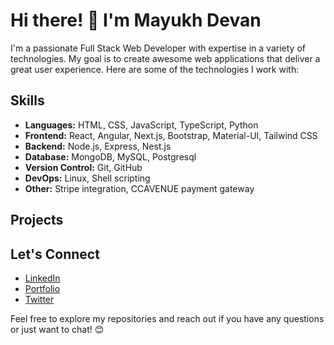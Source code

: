 # Hi there! 👋 I'm Mayukh Devan

I'm a passionate Full Stack Web Developer with expertise in a variety of technologies. My goal is to create awesome web applications that deliver a great user experience. Here are some of the technologies I work with:

## Skills
- **Languages:** HTML, CSS, JavaScript, TypeScript, Python
- **Frontend:** React, Angular, Next.js, Bootstrap, Material-UI, Tailwind CSS
- **Backend:** Node.js, Express, Nest.js
- **Database:** MongoDB, MySQL, Postgresql
- **Version Control:** Git, GitHub
- **DevOps:** Linux, Shell scripting
- **Other:** Stripe integration, CCAVENUE payment gateway

## Projects

<!---
### [Project 1: Awesome React App](link-to-repo)
A description of your awesome React project.

### [Project 2: Next.js Portfolio](link-to-repo)
Showcase your Next.js skills with a portfolio project.

### [Project 3: Angular E-commerce](link-to-repo)
Highlight your Angular skills with an e-commerce application.
--->

## Let's Connect

- [LinkedIn](https://www.linkedin.com/in/your-profile)
- [Portfolio](https://your-portfolio.com)
- [Twitter](https://twitter.com/your-twitter)

Feel free to explore my repositories and reach out if you have any questions or just want to chat! 😊


<!---
- 👋 Hi, I’m Mayukh
- 👀 I love { diving_deep_into_the_code };
- 💻 I love doing/collaborating in Web development full-stack projects.
- 🌱 I’m a full-stack web developer/freelancer.
- 📫 Reach me at mayukhdevansahu121@gmail.com

Mayukhdevan/Mayukhdevan is a ✨ special ✨ repository because its `README.md` (this file) appears on your GitHub profile.
You can click the Preview link to take a look at your changes.
--->
